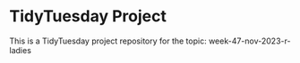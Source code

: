 # TidyTuesday Project

This is a TidyTuesday project repository for the topic: week-47-nov-2023-r-ladies

